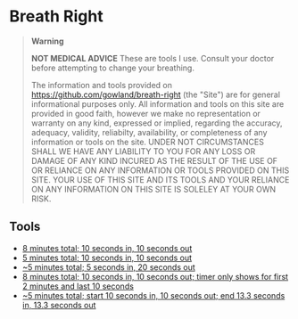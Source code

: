 # Breath Right

> **Warning**
>
> **NOT MEDICAL ADVICE**
> These are tools I use. Consult your doctor before attempting to change your breathing.
>
> The information and tools provided on https://github.com/gowland/breath-right (the "Site") are for general informational purposes only. All information and tools on this site are provided in good faith, however we make no representation or warranty on any kind, expressed or implied, regarding the accuracy, adequacy, validity, reliabilty, availability, or completeness of any information or tools on the site. UNDER NOT CIRCUMSTANCES SHALL WE HAVE ANY LIABILITY TO YOU FOR ANY LOSS OR DAMAGE OF ANY KIND INCURED AS THE RESULT OF THE USE OF OR RELIANCE ON ANY INFORMATION OR TOOLS PROVIDED ON THIS SITE. YOUR USE OF THIS SITE AND ITS TOOLS AND YOUR RELIANCE ON ANY INFORMATION ON THIS SITE IS SOLELEY AT YOUR OWN RISK.

## Tools

* [8 minutes total; 10 seconds in, 10 seconds out](breath.html)
* [5 minutes total; 10 seconds in, 10 seconds out](breath%205%20min.html) 
* [~5 minutes total; 5 seconds in, 20 seconds out](breath%20out%20slow.html)
* [8 minutes total; 10 seconds in, 10 seconds out; timer only shows for first 2 minutes and last 10 seconds](breath%20unassisted.html)
* [~5 minutes total; start 10 seconds in, 10 seconds out; end 13.3 seconds in, 13.3 seconds out](breath%20increasingly%20slowly.html)